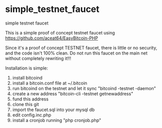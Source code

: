 # simple_testnet_faucet
simple testnet faucet

This is a simple proof of concept testnet faucet using https://github.com/aceat64/EasyBitcoin-PHP

Since it's a proof of concept TESTNET faucet, there is little or no security, and the code isn't 100% clean. Do not run this faucet on the main net without completely rewriting it!!!

Installation is simple:
1) install bitcoind
2) install a bitcoin.conf file at ~/.bitcoin
3) run bitcoind on the testnet and let it sync "bitcoind -testnet -daemon"
4) create a new address "bitcoin-cli -testnet getnewaddress"
5) fund this address
6) clone this git
7) import the faucet.sql into your mysql db
8) edit config.inc.php
9) install a cronjob running "php cronjob.php"
